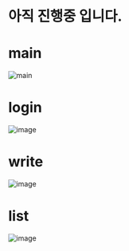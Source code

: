 # 아직 진행중 입니다.

# main
![main](https://user-images.githubusercontent.com/92284280/145187040-fff85a2d-52e9-4ce3-a9c5-461746b9449b.png)

# login
![image](https://user-images.githubusercontent.com/92284280/145195196-ca43beb2-cf8d-4e51-b0c1-06d69ec7512c.png)

# write
![image](https://user-images.githubusercontent.com/92284280/145186676-1e24abf7-3e2e-4ca1-b74c-56653f29f2ed.png)

# list
![image](https://user-images.githubusercontent.com/92284280/145186851-37fb0b05-5170-45eb-b36b-fda9a8315b30.png)

